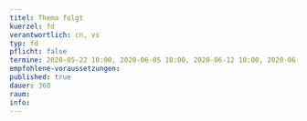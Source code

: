 ```yaml
---
titel: Thema folgt
kuerzel: fd
verantwortlich: cn, vs
typ: fd
pflicht: false
termine: 2020-05-22 10:00, 2020-06-05 10:00, 2020-06-12 10:00, 2020-06-19 10:00, 2020-07-03 10:00, 2020-07-10 10:00
empfohlene-voraussetzungen: 
published: true
dauer: 360
raum: 
info: 
---
```



